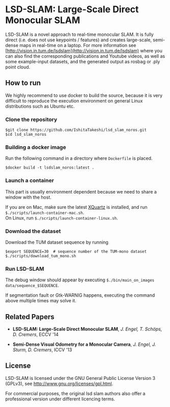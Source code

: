 # LSD-SLAM: Large-Scale Direct Monocular SLAM

LSD-SLAM is a novel approach to real-time monocular SLAM. It is fully direct (i.e. does not use keypoints / features) and creates large-scale, 
semi-dense maps in real-time on a laptop. For more information see
[http://vision.in.tum.de/lsdslam](http://vision.in.tum.de/lsdslam)
where you can also find the corresponding publications and Youtube videos, as well as some 
example-input datasets, and the generated output as rosbag or .ply point cloud.

## How to run

We highly recommend to use docker to build the source, because it is very difficult to reproduce the execution environment on general Linux distributions such as Ubuntu etc.

### Clone the repository 

```
$git clone https://github.com/IshitaTakeshi/lsd_slam_noros.git
$cd lsd_slam_noros
```

### Building a docker image

Run the following command in a directory where `Dockerfile` is placed.

```
$docker build -t lsdslam_noros:latest .
```

### Launch a container

This part is usually environment dependent because we need to share a window with the host.

If you are on Mac, make sure the latest [XQuartz](https://www.xquartz.org) is installed, and run `$./scripts/launch-container-mac.sh`.  
On Linux, run `$./scripts/launch-container-linux.sh`.

### Download the dataset

Download the TUM dataset sequence by running

```
$export SEQUENCE=30  # sequence number of the TUM-mono dataset 
$./scripts/download_tum_mono.sh
```

### Run LSD-SLAM

The debug window should appear by executing `$./bin/main_on_images data/sequence_$SEQUENCE`.

If segmentation fault or Gtk-WARNIG happens, executing the command above multiple times may solve it.

## Related Papers

* **LSD-SLAM: Large-Scale Direct Monocular SLAM**, *J. Engel, T. Schöps, D. Cremers*, ECCV '14

* **Semi-Dense Visual Odometry for a Monocular Camera**, *J. Engel, J. Sturm, D. Cremers*, ICCV '13


## License

LSD-SLAM is licensed under the GNU General Public License Version 3 (GPLv3), see http://www.gnu.org/licenses/gpl.html.

For commercial purposes, the original lsd slam authors also offer a professional version under different licencing terms.
